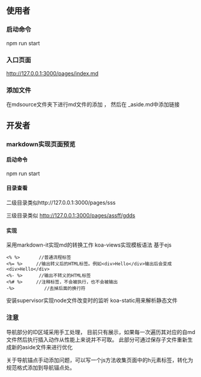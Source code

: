 ## 使用者

### 启动命令
npm run start

### 入口页面
http://127.0.0.1:3000/pages/index.md

### 添加文件
在mdsource文件夹下进行md文件的添加 ， 然后在 _aside.md中添加链接



## 开发者
### markdown实现页面预览
#### 启动命令
npm run start

#### 目录查看

二级目录类似http://127.0.0.1:3000/pages/sss

三级目录类似 http://127.0.0.1:3000/pages/assff/gdds


#### 实现
采用markdown-it实现md的转换工作
koa-views实现模板语法  基于ejs

```ejs
<% %>       //普通流程标签
<%= %>     //输出转义后的HTML标签。例如<div>Hello</div>输出后会变成<div>Hello</div>
<%- %>      //输出不转义的HTML标签
<%# %>     //注释标签，不会被执行，也不会被输出
-%>           //去掉后面的换行符
```

安装supervisor实现node文件改变时的监听
koa-static用来解析静态文件


### 注意
导航部分的ID区域采用手工处理， 目前只有展示，如果每一次遍历其对应的自md文件然后执行插入动作从性能上来说并不可取。  此部分可通过保存子文件重新生成新的aside文件来进行优化

关于导航锚点手动添加问题，可以写一个js方法收集页面中的h元素标签，转化为规范格式添加到导航锚点处。